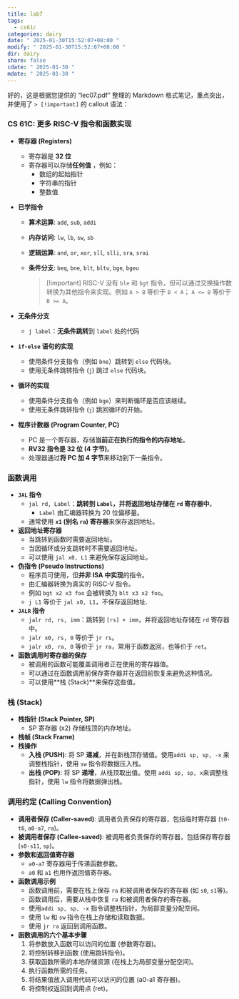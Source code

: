 ```yaml
---
title: lab7
tags:
  - cs61c
categories: dairy
date: " 2025-01-30T15:52:07+08:00 "
modify: " 2025-01-30T15:52:07+08:00 "
dir: dairy
share: false
cdate: " 2025-01-30 "
mdate: " 2025-01-30 "
---
```


好的，这是根据您提供的 “lec07.pdf” 整理的 Markdown 格式笔记，重点突出，并使用了 `> [!important]` 的 callout 语法：

### CS 61C: 更多 RISC-V 指令和函数实现

- **寄存器 (Registers)**
    - 寄存器是 **32 位**
    - 寄存器可以存储**任何值** ，例如：
        - 数组的起始指针
        - 字符串的指针
        - 整数值
- **已学指令**
    - **算术运算**: `add`, `sub`, `addi`
    - **内存访问**: `lw`, `lb`, `sw`, `sb`
    - **逻辑运算**: `and`, `or`, `xor`, `sll`, `slli`, `sra`, `srai`
    - **条件分支**: `beq`, `bne`, `blt`, `bltu`, `bge`, `bgeu`

        >[!important] RISC-V 没有 `ble` 和 `bgt` 指令，但可以通过交换操作数转换为其他指令来实现。例如 `A > B` 等价于 `B < A`； `A <= B` 等价于 `B >= A`。

- **无条件分支**
    - `j label`：**无条件跳转**到 `label` 处的代码
- **`if-else` 语句的实现**
    - 使用条件分支指令（例如 `bne`）跳转到 `else` 代码块。
    - 使用无条件跳转指令 (`j`) 跳过 `else` 代码块。
- **循环的实现**
    - 使用条件分支指令（例如 `bge`）来判断循环是否应该继续。
    - 使用无条件跳转指令 (`j`) 跳回循环的开始。
- **程序计数器 (Program Counter, PC)**
    - PC 是一个寄存器，存储**当前正在执行的指令的内存地址**。
    - **RV32 指令是 32 位 (4 字节)**。
    - 处理器通过**将 PC 加 4 字节**来移动到下一条指令。

### 函数调用

- **`JAL` 指令**
    - `jal rd, Label`：**跳转到 `Label`，并将返回地址存储在 `rd` 寄存器中**。
        - `Label` 由汇编器转换为 20 位偏移量。
    - 通常使用 **`x1` (别名 `ra`) 寄存器**来保存返回地址。
- **返回地址寄存器**
    - 当跳转到函数时需要返回地址。
    - 当因循环或分支跳转时不需要返回地址。
    - 可以使用 `jal x0, L1` 来避免保存返回地址。
- **伪指令 (Pseudo Instructions)**
    - 程序员可使用，但**并非 ISA 中实现**的指令。
    - 由汇编器转换为真实的 RISC-V 指令。
    - 例如 `bgt x2 x3 foo` 会被转换为 `blt x3 x2 foo`。
    - `j L1` 等价于 `jal x0, L1`，不保存返回地址.
- **`JALR` 指令**
    - `jalr rd, rs, imm`：跳转到 `[rs] + imm`，并将返回地址存储在 `rd` 寄存器中。
    - `jalr x0, rs, 0` 等价于 `jr rs`。
    - `jalr x0, ra, 0` 等价于 `jr ra`，常用于函数返回，也等价于 `ret`。
- **函数调用时寄存器的保存**
    - 被调用的函数可能覆盖调用者正在使用的寄存器值。
    - 可以通过在函数调用前保存寄存器并在返回前恢复来避免这种情况。
    - 可以使用**栈 (Stack)**来保存这些值。

### 栈 (Stack)

- **栈指针 (Stack Pointer, SP)**
    - SP 寄存器 (x2) 存储栈顶的内存地址。
- **栈帧 (Stack Frame)**
- **栈操作**
    - **入栈 (PUSH)**: 将 SP **递减**，并在新栈顶存储值。使用`addi sp, sp, -x` 来调整栈指针，使用 `sw` 指令将数据压入栈。
    - **出栈 (POP)**: 将 SP **递增**，从栈顶取出值。使用 `addi sp, sp, x`来调整栈指针，使用 `lw` 指令将数据弹出栈。

### 调用约定 (Calling Convention)

- **调用者保存 (Caller-saved)**: 调用者负责保存的寄存器，包括临时寄存器 (`t0-t6`, `a0-a7`, `ra`)。
- **被调用者保存 (Callee-saved)**: 被调用者负责保存的寄存器，包括保存寄存器 (`s0-s11`, `sp`)。
- **参数和返回值寄存器**
    - `a0-a7` 寄存器用于传递函数参数。
    - `a0` 和 `a1` 也用作返回值寄存器。
- **函数调用示例**
    - 函数调用前，需要在栈上保存 `ra` 和被调用者保存的寄存器 (如 `s0`, `s1`等)。
    - 函数调用后，需要从栈中恢复 `ra` 和被调用者保存的寄存器。
    - 使用`addi sp, sp, -x` 指令调整栈指针，为局部变量分配空间。
    - 使用 `lw` 和 `sw` 指令在栈上存储和读取数据。
    - 使用 `jr ra` 返回到调用函数。
- **函数调用的六个基本步骤**
    1. 将参数放入函数可以访问的位置 (参数寄存器)。
    2. 将控制转移到函数 (使用跳转指令)。
    3. 获取函数所需的本地存储资源 (在栈上为局部变量分配空间)。
    4. 执行函数所需的任务。
    5. 将结果值放入调用代码可以访问的位置 (a0-a1 寄存器)。
    6. 将控制权返回到调用点 (ret)。
